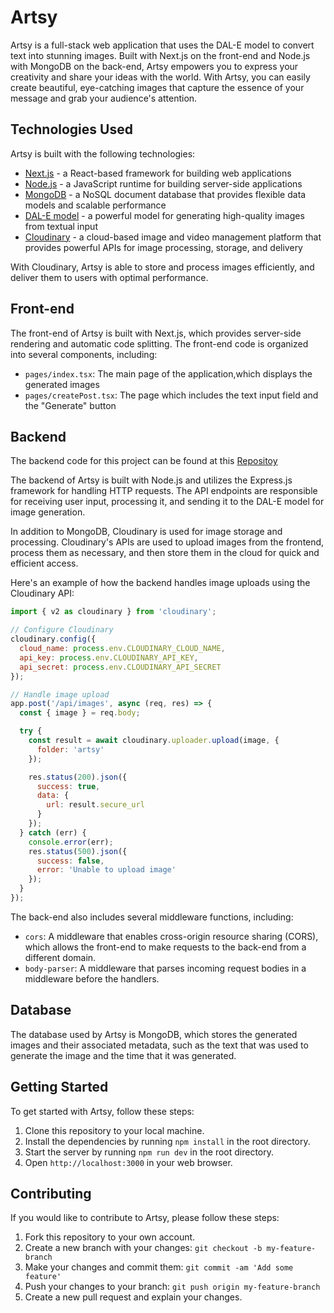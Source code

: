 # Artsy

Artsy is a full-stack web application that uses the DAL-E model to convert text into stunning images. Built with Next.js on the front-end and Node.js with MongoDB on the back-end, Artsy empowers you to express your creativity and share your ideas with the world. With Artsy, you can easily create beautiful, eye-catching images that capture the essence of your message and grab your audience's attention.

## Technologies Used

Artsy is built with the following technologies:

- [Next.js](https://nextjs.org/) - a React-based framework for building web applications
- [Node.js](https://nodejs.org/) - a JavaScript runtime for building server-side applications
- [MongoDB](https://www.mongodb.com/) - a NoSQL document database that provides flexible data models and scalable performance
- [DAL-E model](https://github.com/lucidrains/DALLE-pytorch) - a powerful model for generating high-quality images from textual input
- [Cloudinary](https://cloudinary.com/) - a cloud-based image and video management platform that provides powerful APIs for image processing, storage, and delivery

With Cloudinary, Artsy is able to store and process images efficiently, and deliver them to users with optimal performance.


## Front-end

The front-end of Artsy is built with Next.js, which provides server-side rendering and automatic code splitting. The front-end code is organized into several components, including:

- `pages/index.tsx`: The main page of the application,which displays the generated images
- `pages/createPost.tsx`: The page which includes the text input field and the "Generate" button

## Backend
The backend code for this project can be found at this [Repositoy](https://github.com/Munazar-99/Artsy-API)

The backend of Artsy is built with Node.js and utilizes the Express.js framework for handling HTTP requests. The API endpoints are responsible for receiving user input, processing it, and sending it to the DAL-E model for image generation.

In addition to MongoDB, Cloudinary is used for image storage and processing. Cloudinary's APIs are used to upload images from the frontend, process them as necessary, and then store them in the cloud for quick and efficient access.

Here's an example of how the backend handles image uploads using the Cloudinary API:

```javascript
import { v2 as cloudinary } from 'cloudinary';

// Configure Cloudinary
cloudinary.config({
  cloud_name: process.env.CLOUDINARY_CLOUD_NAME,
  api_key: process.env.CLOUDINARY_API_KEY,
  api_secret: process.env.CLOUDINARY_API_SECRET
});

// Handle image upload
app.post('/api/images', async (req, res) => {
  const { image } = req.body;

  try {
    const result = await cloudinary.uploader.upload(image, {
      folder: 'artsy'
    });

    res.status(200).json({
      success: true,
      data: {
        url: result.secure_url
      }
    });
  } catch (err) {
    console.error(err);
    res.status(500).json({
      success: false,
      error: 'Unable to upload image'
    });
  }
});
```


The back-end also includes several middleware functions, including:

- `cors`: A middleware that enables cross-origin resource sharing (CORS), which allows the front-end to make requests to the back-end from a different domain.
- `body-parser`: A middleware that parses incoming request bodies in a middleware before the handlers.

## Database

The database used by Artsy is MongoDB, which stores the generated images and their associated metadata, such as the text that was used to generate the image and the time that it was generated.

## Getting Started

To get started with Artsy, follow these steps:

1. Clone this repository to your local machine.
2. Install the dependencies by running `npm install` in the root directory.
3. Start the server by running `npm run dev` in the root directory.
4. Open `http://localhost:3000` in your web browser.

## Contributing

If you would like to contribute to Artsy, please follow these steps:

1. Fork this repository to your own account.
2. Create a new branch with your changes: `git checkout -b my-feature-branch`
3. Make your changes and commit them: `git commit -am 'Add some feature'`
4. Push your changes to your branch: `git push origin my-feature-branch`
5. Create a new pull request and explain your changes.






